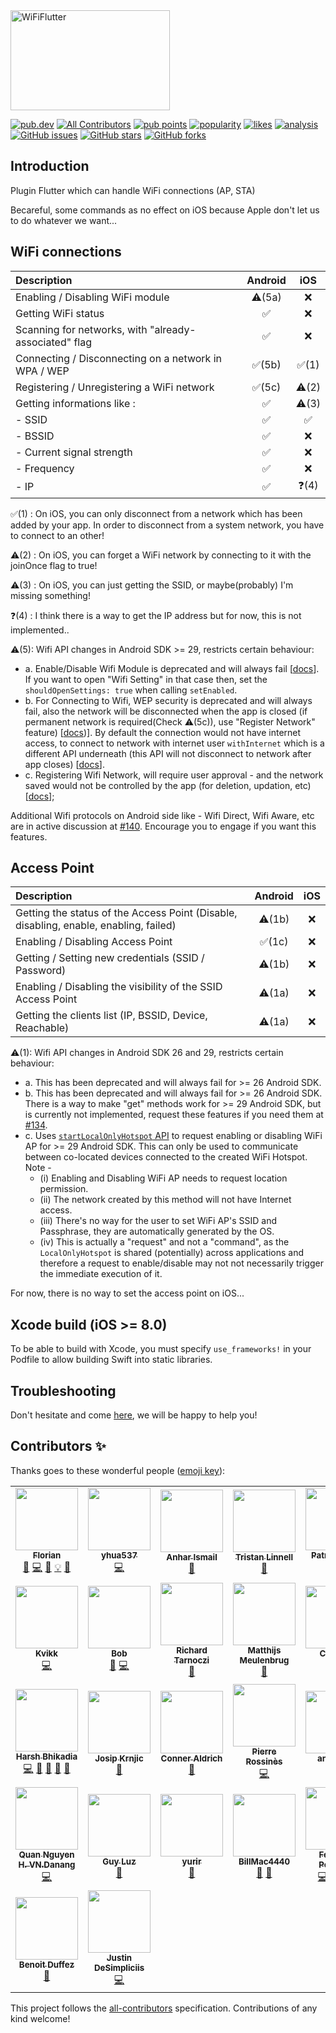 <img src="https://raw.githubusercontent.com/alternadom/WiFiFlutter/master/logo/logo%2Bname_color.png" alt="WiFiFlutter" width="255" height="160" />

<p>
<a href="https://pub.dev/packages/wifi_iot"><img src="https://img.shields.io/pub/v/wifi_iot?logo=dart" alt="pub.dev"></a><!-- ALL-CONTRIBUTORS-BADGE:START - Do not remove or modify this section -->
<a href="#contributors-"><img src="https://img.shields.io/badge/all_contributors-38-orange.svg" alt="All Contributors" /></a>
<!-- ALL-CONTRIBUTORS-BADGE:END -->
<a href="https://pub.dev/packages/wifi_iot/score"><img src="https://badges.bar/wifi_iot/pub%20points" alt="pub points"></a>
<a href="https://pub.dev/packages/wifi_iot/score"><img src="https://badges.bar/wifi_iot/popularity" alt="popularity"></a>
<a href="https://pub.dev/packages/wifi_iot/score"><img src="https://badges.bar/wifi_iot/likes" alt="likes"></a>
<a href="https://github.com/alternadom/WiFiFlutter/actions/workflows/analysis.yml"><img src="https://github.com/alternadom/WiFiFlutter/actions/workflows/analysis.yml/badge.svg" alt="analysis"></a>
<a href="https://github.com/alternadom/WiFiFlutter/issues"><img src="https://img.shields.io/github/issues/alternadom/WiFiFlutter?logo=github" alt="GitHub issues"></a>
<a href="https://github.com/alternadom/WiFiFlutter/stargazers"><img src="https://img.shields.io/github/stars/alternadom/WiFiFlutter?logo=github" alt="GitHub stars"></a>
<a href="https://github.com/alternadom/WiFiFlutter/network"><img src="https://img.shields.io/github/forks/alternadom/WiFiFlutter?logo=github" alt="GitHub forks"></a>
</p>

## Introduction

Plugin Flutter which can handle WiFi connections (AP, STA)

Becareful, some commands as no effect on iOS because Apple don't let us to do whatever we want...

## WiFi connections
|                      Description                      |      Android       |         iOS          |
| :---------------------------------------------------- | :----------------: | :------------------: |
| Enabling / Disabling WiFi module                      | :warning:(5a) |  :x:  |
| Getting WiFi status                                   | :white_check_mark: |  :x:  |
| Scanning for networks, with "already-associated" flag | :white_check_mark: |  :x:  |
| Connecting / Disconnecting on a network in WPA / WEP  | :white_check_mark:(5b) |  :white_check_mark:(1)  |
| Registering / Unregistering a WiFi network            | :white_check_mark:(5c) |  :warning:(2)  |
| Getting informations like :                           | :white_check_mark: |  :warning:(3)  |
| - SSID                                                | :white_check_mark: |  :white_check_mark:  |
| - BSSID                                               | :white_check_mark: |  :x:  |
| - Current signal strength                             | :white_check_mark: |  :x:  |
| - Frequency                                           | :white_check_mark: |  :x:  |
| - IP                                                  | :white_check_mark: |  :question:(4)  |

:white_check_mark:(1) : On iOS, you can only disconnect from a network which has been added by your app. In order to disconnect from a system network, you have to connect to an other!

:warning:(2) : On iOS, you can forget a WiFi network by connecting to it with the joinOnce flag to true!

:warning:(3) : On iOS, you can just getting the SSID, or maybe(probably) I'm missing something! 

:question:(4) : I think there is a way to get the IP address but for now, this is not implemented..

:warning:(5): Wifi API changes in Android SDK >= 29, restricts certain behaviour:
  * a. Enable/Disable Wifi Module is deprecated and will always fail [[docs](https://developer.android.com/reference/android/net/wifi/WifiManager#setWifiEnabled(boolean))]. If you  want to open "Wifi Setting" in that case then, set the `shouldOpenSettings: true` when calling `setEnabled`.
  * b. For Connecting to Wifi, WEP security is deprecated and will always fail, also the network will be disconnected when the app is closed (if permanent network is required(Check :warning:(5c)), use "Register Network" feature) [[docs](https://developer.android.com/guide/topics/connectivity/wifi-bootstrap))]. By default the connection would not have internet access, to connect to network with internet user `withInternet` which is a different API underneath (this API will not disconnect to network after app closes) [[docs](https://developer.android.com/guide/topics/connectivity/wifi-suggest)].
  * c. Registering Wifi Network, will require user approval - and the network saved would not be controlled by the app (for deletion, updation, etc) [[docs](https://developer.android.com/guide/topics/connectivity/wifi-save-network-passpoint-config)];

Additional Wifi protocols on Android side like - Wifi Direct, Wifi Aware, etc are in active discussion at [#140](https://github.com/alternadom/WiFiFlutter/issues/140). Encourage you to engage if you want this features.

## Access Point
|                                       Description                                     |      Android       |         iOS          |
| :------------------------------------------------------------------------------------ | :----------------: | :------------------: |
| Getting the status of the Access Point (Disable, disabling, enable, enabling, failed) | :warning:(1b) |  :x:  |
| Enabling / Disabling Access Point                                                     | :white_check_mark:(1c) |  :x:  |
| Getting / Setting new credentials (SSID / Password)                                   | :warning:(1b) |  :x:  |
| Enabling / Disabling the visibility of the SSID Access Point                          | :warning:(1a) |  :x:  |
| Getting the clients list (IP, BSSID, Device, Reachable)                               | :warning:(1a) |  :x:  |

:warning:(1): Wifi API changes in Android SDK 26 and 29, restricts certain behaviour:
  * a. This has been deprecated and will always fail for >= 26 Android SDK.
  * b. This has been deprecated and will always fail for >= 26 Android SDK. There is a way to make "get" methods work for >= 29 Android SDK, but is currently not implemented, request these features if you need them at [#134](https://github.com/alternadom/WiFiFlutter/issues/134).
  * c. Uses [`startLocalOnlyHotspot` API](https://developer.android.com/reference/android/net/wifi/WifiManager#startLocalOnlyHotspot(android.net.wifi.WifiManager.LocalOnlyHotspotCallback,%20android.os.Handler)) to request enabling or disabling WiFi AP for >= 29 Android SDK. This can only be used to communicate between co-located devices connected to the created WiFi Hotspot. Note - 
    * (i) Enabling and Disabling WiFi AP needs to request location permission.
    * (ii) The network created by this method will not have Internet access.
    * (iii) There's no way for the user to set WiFi AP's SSID and Passphrase, they are automatically generated by the OS.
    * (iv) This is actually a "request" and not a "command", as the `LocalOnlyHotspot` is shared (potentially) across applications and therefore a request to enable/disable may not not necessarily trigger the immediate execution of it. 

For now, there is no way to set the access point on iOS... 

## Xcode build (iOS >= 8.0)

To be able to build with Xcode, you must specify `use_frameworks!` in your Podfile to allow building Swift into static libraries.

<!---TODO: This a planned breaking change to happen in v1.0.0
## Android Permissions
The following permissions are listed according to their intended use:

### Required permissions added by the plugin (not need to add this explicitly in your project):
The physical WiFi module can be used with this feature.
```xml
<uses-feature android:name="android.hardware.wifi" />
```
Permission to use internet:
```xml
<uses-permission android:name="android.permission.INTERNET" />
```
Permission to access `WifiManager` API:
```xml
<uses-permission android:name="android.permission.ACCESS_WIFI_STATE" />
```
Permission to access `ConnectivityManager` API. Useful for managing network state:
```xml
<uses-permission android:name="android.permission.ACCESS_NETWORK_STATE" />
<uses-permission android:name="android.permission.CHANGE_NETWORK_STATE" />
```
Permission to use location as required to enable or disable WiFi AP:
```xml
<uses-permission android:name="android.permission.ACCESS_FINE_LOCATION" />
<uses-permission android:name="android.permission.ACCESS_COARSE_LOCATION" />
```
There's no need to add the permissions mentioned above to your project, since it's already been added to the plugin.
### Using WiFi only (need to add these explicitly in your project, if you use these functions)
Permission to enable or Disable WiFi:
```xml
<uses-permission android:name="android.permission.CHANGE_WIFI_STATE" />
```
Permission to add WiFi networks:
```xml
<uses-permission android:name="android.permission.WRITE_SETTINGS" />
```
### Using WiFi AP only (need to add this explicitly in your project, if you use these functions)
Permission to configure WiFi AP SSID and password:
```xml
<uses-permission android:name="android.permission.WRITE_SETTINGS" />
```
--->

## Troubleshooting

Don't hesitate and come [here](https://github.com/alternadom/WiFiFlutter/issues), we will be happy to help you!

## Contributors ✨

Thanks goes to these wonderful people ([emoji key](https://allcontributors.org/docs/en/emoji-key)):

<!-- ALL-CONTRIBUTORS-LIST:START - Do not remove or modify this section -->
<!-- prettier-ignore-start -->
<!-- markdownlint-disable -->
<table>
  <tr>
    <td align="center"><a href="https://www.alternadom.com/"><img src="https://avatars.githubusercontent.com/u/14965352?v=4?s=100" width="100px;" alt=""/><br /><sub><b>Florian</b></sub></a><br /><a href="#ideas-alternadom" title="Ideas, Planning, & Feedback">🤔</a> <a href="https://github.com/alternadom/WiFiFlutter/commits?author=alternadom" title="Code">💻</a> <a href="https://github.com/alternadom/WiFiFlutter/commits/master/README.md?author=alternadom" title="Documentation">📖</a> <a href="https://github.com/alternadom/WiFiFlutter/tree/all-contributors/example" title="Examples">💡</a> <a href="https://github.com/alternadom/WiFiFlutter/pulls?q=is%3Apr+reviewed-by%3Aalternadom" title="Reviewed Pull Requests">👀</a></td>
    <td align="center"><a href="https://github.com/yhua537"><img src="https://avatars.githubusercontent.com/u/21363409?v=4?s=100" width="100px;" alt=""/><br /><sub><b>yhua537</b></sub></a><br /><a href="https://github.com/alternadom/WiFiFlutter/commits?author=yhua537" title="Code">💻</a></td>
    <td align="center"><a href="https://github.com/anharismail"><img src="https://avatars.githubusercontent.com/u/37614260?v=4?s=100" width="100px;" alt=""/><br /><sub><b>Anhar Ismail</b></sub></a><br /><a href="https://dribbble.com/shots/10203130-WiFi-Flutter-Logo-Design" title="Design">🎨</a></td>
    <td align="center"><a href="https://github.com/tristan2468"><img src="https://avatars.githubusercontent.com/u/776717?v=4?s=100" width="100px;" alt=""/><br /><sub><b>Tristan Linnell</b></sub></a><br /><a href="https://github.com/alternadom/WiFiFlutter/issues?q=author%3Atristan2468" title="Bug reports">🐛</a></td>
    <td align="center"><a href="http://pboos.ch/"><img src="https://avatars.githubusercontent.com/u/398400?v=4?s=100" width="100px;" alt=""/><br /><sub><b>Patrick Boos</b></sub></a><br /><a href="https://github.com/alternadom/WiFiFlutter/commits?author=pboos" title="Code">💻</a> <a href="https://github.com/alternadom/WiFiFlutter/tree/all-contributors/example" title="Examples">💡</a></td>
    <td align="center"><a href="http://www.sfaye.com/"><img src="https://avatars.githubusercontent.com/u/14291522?v=4?s=100" width="100px;" alt=""/><br /><sub><b>Sébastien Faye</b></sub></a><br /><a href="https://github.com/alternadom/WiFiFlutter/commits?author=sfaye" title="Code">💻</a></td>
    <td align="center"><a href="https://ottomatic.io/"><img src="https://avatars.githubusercontent.com/u/814785?v=4?s=100" width="100px;" alt=""/><br /><sub><b>Ben Hagen</b></sub></a><br /><a href="https://github.com/alternadom/WiFiFlutter/issues?q=author%3Acbenhagen" title="Bug reports">🐛</a> <a href="https://github.com/alternadom/WiFiFlutter/commits?author=cbenhagen" title="Code">💻</a></td>
    <td align="center"><a href="http://minhvn.net/"><img src="https://avatars.githubusercontent.com/u/187747?v=4?s=100" width="100px;" alt=""/><br /><sub><b>Võ Ngọc Minh</b></sub></a><br /><a href="https://github.com/alternadom/WiFiFlutter/issues?q=author%3Aminhvn" title="Bug reports">🐛</a></td>
    <td align="center"><a href="https://cesarsanz.dev/"><img src="https://avatars.githubusercontent.com/u/9842735?v=4?s=100" width="100px;" alt=""/><br /><sub><b>Cesar Sanz</b></sub></a><br /><a href="https://github.com/alternadom/WiFiFlutter/issues?q=author%3Acsanz91" title="Bug reports">🐛</a> <a href="https://github.com/alternadom/WiFiFlutter/pulls?q=is%3Apr+author%3Acsanz91" title="Code">💻</a></td>
  </tr>
  <tr>
    <td align="center"><a href="https://github.com/TheKvikk"><img src="https://avatars.githubusercontent.com/u/4430316?v=4?s=100" width="100px;" alt=""/><br /><sub><b>Kvikk</b></sub></a><br /><a href="https://github.com/alternadom/WiFiFlutter/pulls?q=is%3Apr+author%3ATheKvikk" title="Code">💻</a></td>
    <td align="center"><a href="https://github.com/Bmooij"><img src="https://avatars.githubusercontent.com/u/9463244?v=4?s=100" width="100px;" alt=""/><br /><sub><b>Bob</b></sub></a><br /><a href="https://github.com/alternadom/WiFiFlutter/issues?q=author%3ABmooij" title="Bug reports">🐛</a> <a href="https://github.com/alternadom/WiFiFlutter/pulls?q=is%3Apr+author%3ABmooij" title="Code">💻</a></td>
    <td align="center"><a href="https://github.com/R1cs1KING"><img src="https://avatars.githubusercontent.com/u/22369588?v=4?s=100" width="100px;" alt=""/><br /><sub><b>Richard Tarnoczi</b></sub></a><br /><a href="https://github.com/alternadom/WiFiFlutter/issues?q=author%3AR1cs1KING" title="Bug reports">🐛</a></td>
    <td align="center"><a href="https://github.com/mrm"><img src="https://avatars.githubusercontent.com/u/141798?v=4?s=100" width="100px;" alt=""/><br /><sub><b>Matthijs Meulenbrug</b></sub></a><br /><a href="https://github.com/alternadom/WiFiFlutter/issues?q=author%3Amrm" title="Bug reports">🐛</a></td>
    <td align="center"><a href="http://www.crifan.com/"><img src="https://avatars.githubusercontent.com/u/2750682?v=4?s=100" width="100px;" alt=""/><br /><sub><b>Crifan Li</b></sub></a><br /><a href="https://github.com/alternadom/WiFiFlutter/issues?q=author%3Acrifan" title="Bug reports">🐛</a> <a href="https://github.com/alternadom/WiFiFlutter/pulls?q=is%3Apr+author%3Acrifan" title="Code">💻</a></td>
    <td align="center"><a href="https://github.com/julienrbrt"><img src="https://avatars.githubusercontent.com/u/29894366?v=4?s=100" width="100px;" alt=""/><br /><sub><b>Julien Robert</b></sub></a><br /><a href="https://github.com/alternadom/WiFiFlutter/commits?author=julienrbrt" title="Code">💻</a> <a href="https://github.com/alternadom/WiFiFlutter/tree/all-contributors/example" title="Examples">💡</a> <a href="https://github.com/alternadom/WiFiFlutter/commits/master/README.md?author=julienrbrt" title="Documentation">📖</a></td>
    <td align="center"><a href="https://github.com/Njuelle"><img src="https://avatars.githubusercontent.com/u/3192870?v=4?s=100" width="100px;" alt=""/><br /><sub><b>Nicolas Juelle</b></sub></a><br /><a href="https://github.com/alternadom/WiFiFlutter/issues?q=author%3ANjuelle" title="Bug reports">🐛</a> <a href="https://github.com/alternadom/WiFiFlutter/commits?author=Njuelle" title="Code">💻</a> <a href="https://github.com/alternadom/WiFiFlutter/commits/master/README.md?author=Njuelle" title="Documentation">📖</a></td>
    <td align="center"><a href="https://github.com/Niek"><img src="https://avatars.githubusercontent.com/u/213140?v=4?s=100" width="100px;" alt=""/><br /><sub><b>Niek van der Maas</b></sub></a><br /><a href="https://github.com/alternadom/WiFiFlutter/issues?q=author%3ANiek" title="Bug reports">🐛</a> <a href="https://github.com/alternadom/WiFiFlutter/pulls?q=is%3Apr+reviewed-by%3ANiek" title="Reviewed Pull Requests">👀</a> <a href="https://github.com/alternadom/WiFiFlutter/commits?author=Niek" title="Code">💻</a></td>
    <td align="center"><a href="https://github.com/Nico04"><img src="https://avatars.githubusercontent.com/u/34476051?v=4?s=100" width="100px;" alt=""/><br /><sub><b>Nicolas B</b></sub></a><br /><a href="https://github.com/alternadom/WiFiFlutter/issues?q=author%3ANico04" title="Bug reports">🐛</a></td>
  </tr>
  <tr>
    <td align="center"><a href="https://bhikadia.com/"><img src="https://avatars.githubusercontent.com/u/4963236?v=4?s=100" width="100px;" alt=""/><br /><sub><b>Harsh Bhikadia</b></sub></a><br /><a href="https://github.com/alternadom/WiFiFlutter/commits?author=daadu" title="Code">💻</a> <a href="https://github.com/alternadom/WiFiFlutter/pulls?q=is%3Apr+reviewed-by%3Adaadu" title="Reviewed Pull Requests">👀</a> <a href="#maintenance-daadu" title="Maintenance">🚧</a> <a href="https://github.com/alternadom/WiFiFlutter/commits/master/README.md?author=daadu" title="Documentation">📖</a> <a href="#ideas-daadu" title="Ideas, Planning, & Feedback">🤔</a></td>
    <td align="center"><a href="https://github.com/itsJoKr"><img src="https://avatars.githubusercontent.com/u/11093480?v=4?s=100" width="100px;" alt=""/><br /><sub><b>Josip Krnjic</b></sub></a><br /><a href="https://github.com/alternadom/WiFiFlutter/issues?q=author%3AitsJoKr" title="Bug reports">🐛</a></td>
    <td align="center"><a href="https://github.com/ConProgramming"><img src="https://avatars.githubusercontent.com/u/20548516?v=4?s=100" width="100px;" alt=""/><br /><sub><b>Conner Aldrich</b></sub></a><br /><a href="https://github.com/alternadom/WiFiFlutter/issues?q=author%3AConProgramming" title="Bug reports">🐛</a></td>
    <td align="center"><a href="https://github.com/RossinesP"><img src="https://avatars.githubusercontent.com/u/6748573?v=4?s=100" width="100px;" alt=""/><br /><sub><b>Pierre Rossinès</b></sub></a><br /><a href="https://github.com/alternadom/WiFiFlutter/pulls?q=is%3Apr+author%3ARossinesP" title="Code">💻</a></td>
    <td align="center"><a href="https://github.com/andzejsw"><img src="https://avatars.githubusercontent.com/u/7814734?v=4?s=100" width="100px;" alt=""/><br /><sub><b>andzejsw</b></sub></a><br /><a href="https://github.com/alternadom/WiFiFlutter/issues?q=author%3Aandzejsw" title="Bug reports">🐛</a></td>
    <td align="center"><a href="https://github.com/sanjay4one"><img src="https://avatars.githubusercontent.com/u/6861594?v=4?s=100" width="100px;" alt=""/><br /><sub><b>Sanjay Sah</b></sub></a><br /><a href="https://github.com/alternadom/WiFiFlutter/issues?q=author%3Asanjay4one" title="Bug reports">🐛</a></td>
    <td align="center"><a href="http://qiita.com/Dreamwalker"><img src="https://avatars.githubusercontent.com/u/19484515?v=4?s=100" width="100px;" alt=""/><br /><sub><b>Dreamwalker</b></sub></a><br /><a href="https://github.com/alternadom/WiFiFlutter/issues?q=author%3AJAICHANGPARK" title="Bug reports">🐛</a></td>
    <td align="center"><a href="https://github.com/krishnaaro"><img src="https://avatars.githubusercontent.com/u/37663346?v=4?s=100" width="100px;" alt=""/><br /><sub><b>Kriss_Frost</b></sub></a><br /><a href="https://github.com/alternadom/WiFiFlutter/issues?q=author%3Akrishnaaro" title="Bug reports">🐛</a></td>
    <td align="center"><a href="http://asiantech.vn/"><img src="https://avatars.githubusercontent.com/u/14215709?v=4?s=100" width="100px;" alt=""/><br /><sub><b>Binh Do D.</b></sub></a><br /><a href="https://github.com/alternadom/WiFiFlutter/issues?q=author%3Amvn-binhdo-dn" title="Bug reports">🐛</a></td>
  </tr>
  <tr>
    <td align="center"><a href="https://github.com/mvn-quannguyen2-dn"><img src="https://avatars.githubusercontent.com/u/40161877?v=4?s=100" width="100px;" alt=""/><br /><sub><b>Quan Nguyen H. VN.Danang</b></sub></a><br /><a href="https://github.com/alternadom/WiFiFlutter/commits?author=mvn-quannguyen2-dn" title="Code">💻</a></td>
    <td align="center"><a href="https://github.com/guyluz11"><img src="https://avatars.githubusercontent.com/u/9304740?v=4?s=100" width="100px;" alt=""/><br /><sub><b>Guy Luz</b></sub></a><br /><a href="https://github.com/alternadom/WiFiFlutter/issues?q=author%3Aguyluz11" title="Bug reports">🐛</a></td>
    <td align="center"><a href="https://github.com/yurir"><img src="https://avatars.githubusercontent.com/u/695168?v=4?s=100" width="100px;" alt=""/><br /><sub><b>yurir</b></sub></a><br /><a href="https://github.com/alternadom/WiFiFlutter/issues?q=author%3Ayurir" title="Bug reports">🐛</a></td>
    <td align="center"><a href="https://github.com/BillMac4440"><img src="https://avatars.githubusercontent.com/u/77397887?v=4?s=100" width="100px;" alt=""/><br /><sub><b>BillMac4440</b></sub></a><br /><a href="https://github.com/alternadom/WiFiFlutter/issues?q=author%3ABillMac4440" title="Bug reports">🐛</a> <a href="https://github.com/alternadom/WiFiFlutter/pulls?q=is%3Apr+reviewed-by%3ABillMac4440" title="Reviewed Pull Requests">👀</a></td>
    <td align="center"><a href="https://www.evolware.org/"><img src="https://avatars.githubusercontent.com/u/19709142?v=4?s=100" width="100px;" alt=""/><br /><sub><b>Federico Pellegrin</b></sub></a><br /><a href="https://github.com/alternadom/WiFiFlutter/commits?author=fedepell" title="Code">💻</a> <a href="https://github.com/alternadom/WiFiFlutter/pulls?q=is%3Apr+reviewed-by%3Afedepell" title="Reviewed Pull Requests">👀</a> <a href="https://github.com/alternadom/WiFiFlutter/issues?q=author%3Afedepell" title="Bug reports">🐛</a> <a href="https://github.com/alternadom/WiFiFlutter/commits/master/README.md?author=fedepell" title="Documentation">📖</a></td>
    <td align="center"><a href="https://github.com/diegotori"><img src="https://avatars.githubusercontent.com/u/1844568?v=4?s=100" width="100px;" alt=""/><br /><sub><b>Diego Tori</b></sub></a><br /><a href="https://github.com/alternadom/WiFiFlutter/pulls?q=is%3Apr+reviewed-by%3Adiegotori" title="Reviewed Pull Requests">👀</a></td>
    <td align="center"><a href="https://github.com/IskanderA1"><img src="https://avatars.githubusercontent.com/u/54811073?v=4?s=100" width="100px;" alt=""/><br /><sub><b>IskanderA1</b></sub></a><br /><a href="https://github.com/alternadom/WiFiFlutter/search?q=IskanderA1&type=commits" title="Code">💻</a></td>
    <td align="center"><a href="https://github.com/EgHubs"><img src="https://avatars.githubusercontent.com/u/73994357?v=4?s=100" width="100px;" alt=""/><br /><sub><b>EgHubs</b></sub></a><br /><a href="https://github.com/alternadom/WiFiFlutter/issues?q=author%3AEgHubs" title="Bug reports">🐛</a></td>
    <td align="center"><a href="https://mavyfaby.ml/"><img src="https://avatars.githubusercontent.com/u/51808724?v=4?s=100" width="100px;" alt=""/><br /><sub><b>Maverick G. Fabroa</b></sub></a><br /><a href="https://github.com/alternadom/WiFiFlutter/commits?author=mavyfaby" title="Code">💻</a> <a href="https://github.com/alternadom/WiFiFlutter/tree/all-contributors/example" title="Examples">💡</a> <a href="https://github.com/alternadom/WiFiFlutter/commits/master/README.md?author=mavyfaby" title="Documentation">📖</a> <a href="https://github.com/alternadom/WiFiFlutter/pulls?q=is%3Apr+reviewed-by%3Amavyfaby" title="Reviewed Pull Requests">👀</a></td>
  </tr>
  <tr>
    <td align="center"><a href="https://github.com/BenoitDuffez"><img src="https://avatars.githubusercontent.com/u/802209?v=4?s=100" width="100px;" alt=""/><br /><sub><b>Benoit Duffez</b></sub></a><br /><a href="https://github.com/alternadom/WiFiFlutter/issues?q=author%3ABenoitDuffez" title="Bug reports">🐛</a></td>
    <td align="center"><a href="https://jscd.pw/"><img src="https://avatars.githubusercontent.com/u/30761811?v=4?s=100" width="100px;" alt=""/><br /><sub><b>Justin DeSimpliciis</b></sub></a><br /><a href="https://github.com/alternadom/WiFiFlutter/commits?author=jscd" title="Code">💻</a></td>
  </tr>
</table>

<!-- markdownlint-restore -->
<!-- prettier-ignore-end -->

<!-- ALL-CONTRIBUTORS-LIST:END -->

This project follows the [all-contributors](https://github.com/all-contributors/all-contributors) specification. Contributions of any kind welcome!
